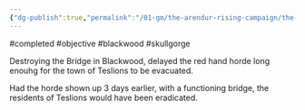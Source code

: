 ```yaml
---
{"dg-publish":true,"permalink":"/01-gm/the-arendur-rising-campaign/the-shadow-company/bible/player-vault/missions/completed-objective-destroy-the-bridge-slow-the-horde/","title":"Completed objective - Destroy the bridge, slow the horde"}
---
```


#completed #objective #blackwood #skullgorge

Destroying the Bridge in Blackwood, delayed the red hand horde long enouhg for the town of Teslions to be evacuated.

Had the horde shown up 3 days earlier, with a functioning bridge, the residents of Teslions would have been eradicated.